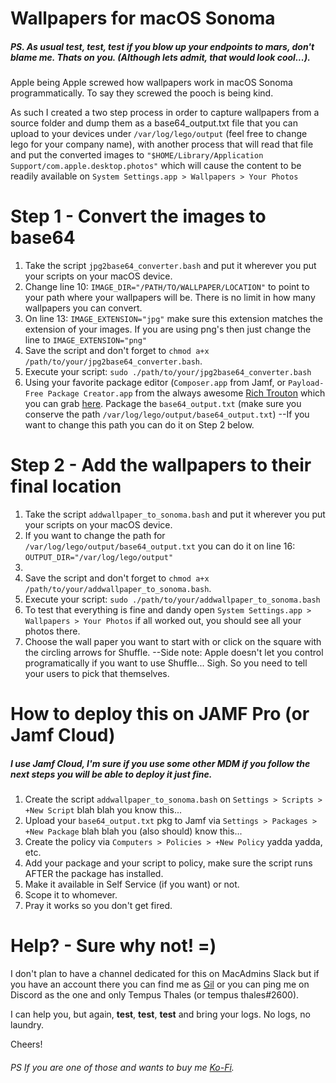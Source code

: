 # Wallpapers for macOS Sonoma

##### PS. As usual **test**, **test**, **test** if you blow up your endpoints to mars, don't blame me. Thats on you. (Although lets admit, that would look cool...).

Apple being Apple screwed how wallpapers work in macOS Sonoma programmatically.  To say they screwed the pooch is being kind.

As such I created a two step process in order to capture wallpapers from a source folder and dump them as a base64_output.txt file that you can upload to your devices under `/var/log/lego/output` (feel free to change lego for your company name), with another process that will read that file and put the converted images to `"$HOME/Library/Application Support/com.apple.desktop.photos"` which will cause the content to be readily available on `System Settings.app > Wallpapers > Your Photos` 

# Step 1 - Convert the images to base64

1. Take the script `jpg2base64_converter.bash` and put it wherever you put your scripts on your macOS device.
2. Change line 10: `IMAGE_DIR="/PATH/TO/WALLPAPER/LOCATION"` to point to your path where your wallpapers will be. There is no limit in how many wallpapers you can convert.
3. On line 13: `IMAGE_EXTENSION="jpg"` make sure this extension matches the extension of your images. If you are using png's then just change the line to `IMAGE_EXTENSION="png"`
4. Save the script and don't forget to `chmod a+x /path/to/your/jpg2base64_converter.bash`.
5. Execute your script: `sudo ./path/to/your/jpg2base64_converter.bash`
6. Using your favorite package editor (`Composer.app` from Jamf, or `Payload-Free Package Creator.app` from the always awesome [Rich Trouton](https://derflounder.wordpress.com) which you can grab [here](https://github.com/rtrouton/Payload-Free-Package-Creator). Package the `base64_output.txt` (make sure you conserve the path `/var/log/lego/output/base64_output.txt`) --If you want to change this path you can do it on Step 2 below.

# Step 2 - Add the wallpapers to their final location

1. Take the script `addwallpaper_to_sonoma.bash` and put it wherever you put your scripts on your macOS device.
2. If you want to change the path for `/var/log/lego/output/base64_output.txt` you can do it on line 16: `OUTPUT_DIR="/var/log/lego/output"`
3. 
4. Save the script and don't forget to `chmod a+x /path/to/your/addwallpaper_to_sonoma.bash`.
5. Execute your script: `sudo ./path/to/your/addwallpaper_to_sonoma.bash`
6. To test that everything is fine and dandy open `System Settings.app > Wallpapers > Your Photos` if all worked out, you should see all your photos there.
7. Choose the wall paper you want to start with or click on the square with the circling arrows for Shuffle. --Side note: Apple doesn't let you control programatically if you want to use Shuffle... Sigh. So you need to tell your users to pick that themselves.

# How to deploy this on JAMF Pro (or Jamf Cloud)

##### I use Jamf Cloud, I'm sure if you use some other MDM if you follow the next steps you will be able to deploy it just fine.

1. Create the script `addwallpaper_to_sonoma.bash` on `Settings > Scripts > +New Script` blah blah you know this...
2. Upload your `base64_output.txt` pkg to Jamf via `Settings > Packages > +New Package` blah blah you (also should) know this...
3. Create the policy via `Computers > Policies > +New Policy` yadda yadda, etc.
4. Add your package and your script to policy, make sure the script runs AFTER the package has installed.
5. Make it available in Self Service (if you want) or not.
6. Scope it to whomever.
7. Pray it works so you don't get fired.

# Help? - Sure why not! =)
I don't plan to have a channel dedicated for this on MacAdmins Slack but if you have an account there you can find me as [Gil](https://macadmins.slack.com/team/U2M0P3VFT) or you can ping me on Discord as the one and only Tempus Thales (or tempus thales#2600).

I can help you, but again, **test**, **test**, **test** and bring your logs. No logs, no laundry.

Cheers!

###### PS If you are one of those and wants to buy me [Ko-Fi](https://ko-fi.com/tempusthales).


